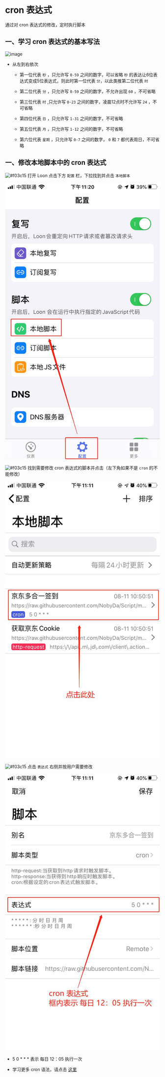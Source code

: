 # cron 表达式

通过对 cron 表达式的修改，定时执行脚本

## 一、学习 cron 表达式的基本写法

![image](https://raw.githubusercontent.com/chiupam/tutorial-image/master/Loon/cron.jpg)

- 从左到右依次

  - 第一位代表 `秒` ，只允许写 `0-59` 之间的数字，可以省略 `秒` 的表达让6位表达式变成5位表达式，则此时第一位代表 `分`，以此类推第二位代表 `时`
  
  - 第二位代表 `分` ，只允许写 `0-59` 之间的数字，不允许出现 `60` ，不可省略
  
  - 第三位代表 `时` ,只允许写 `0-23` 之间的数字，凌晨12点时不允许写 `24` ，不可省略
  
  - 第四位代表 `日` ，只允许写 `1-31` 之间的数字，不可省略
  
  - 第五位代表 `月` ，只允许写 `1-12` 之间的数字，不可省略
  
  - 第六位代表 `星期` ，只允许写 `0-7` 之间的数字， `0` 和 `7` 都代表周日，不可省略


## 一、修改本地脚本中的 cron 表达式

![#f03c15](https://placehold.it/15/f03c15/000000?text=+) 打开 Loon 点击下方 `配置` 栏，下拉找到并点击 `本地脚本`

![image](https://raw.githubusercontent.com/chiupam/tutorial-image/master/Loon/Local_Script.jpg)

![#f03c15](https://placehold.it/15/f03c15/000000?text=+) 找到需要修改 cron 表达式的脚本并点击（左下角如果不是 `cron` 的不能修改）

![image](https://raw.githubusercontent.com/chiupam/tutorial-image/master/Loon/JD_DailyBonus_local_4.jpg)

![#f03c15](https://placehold.it/15/f03c15/000000?text=+) 点击 `表达式` 右侧并按用户需要修改

![image](https://raw.githubusercontent.com/chiupam/tutorial-image/master/Loon/JD_DailyBonus_local_5.jpg)

- 5 0 * * * 表示 每日 12：05 执行一次

- 学习更多 cron 语法，请点击 [这里](https://tool.lu/crontab/)
